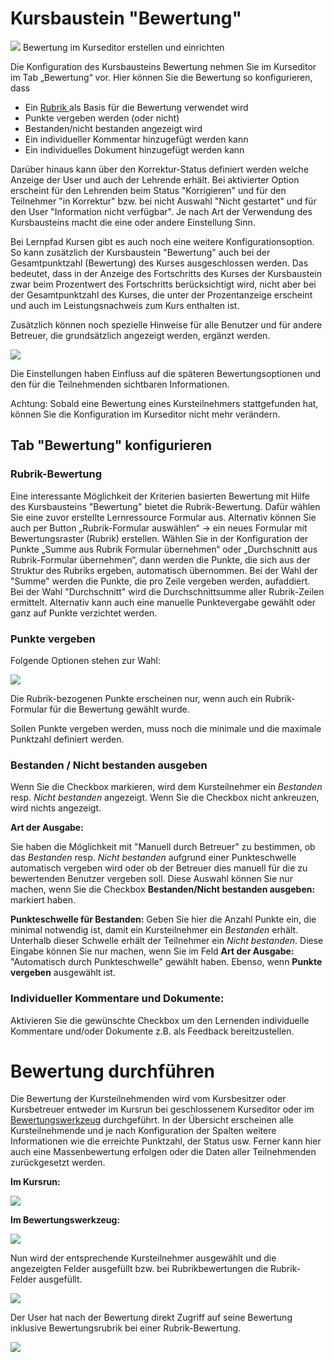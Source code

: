 # Kursbaustein "Bewertung"

![](assets/manual_score_thumbs-o-up_434343_64.png)
Bewertung im Kurseditor erstellen und einrichten

Die Konfiguration des Kursbausteins Bewertung nehmen Sie im Kurseditor im Tab
„Bewertung“ vor. Hier können Sie die Bewertung so konfigurieren, dass

  * Ein [Rubrik ](../forms/Rubric.de.md)als Basis für die Bewertung verwendet wird
  * Punkte vergeben werden (oder nicht)
  * Bestanden/nicht bestanden angezeigt wird
  * Ein individueller Kommentar hinzugefügt werden kann
  * Ein individuelles Dokument hinzugefügt werden kann

Darüber hinaus kann über den Korrektur-Status definiert werden welche Anzeige
der User und auch der Lehrende erhält. Bei aktivierter Option erscheint für
den Lehrenden beim Status "Korrigieren" und für den Teilnehmer "in Korrektur"
bzw. bei nicht Auswahl "Nicht gestartet" und für den User "Information nicht
verfügbar". Je nach Art der Verwendung des Kursbausteins macht die eine oder
andere Einstellung Sinn.

Bei Lernpfad Kursen gibt es auch noch eine weitere Konfigurationsoption. So
kann zusätzlich der Kursbaustein "Bewertung" auch bei der Gesamtpunktzahl
(Bewertung) des Kurses ausgeschlossen werden. Das bedeutet, dass in der
Anzeige des Fortschritts des Kurses der Kursbaustein zwar beim Prozentwert des
Fortschritts berücksichtigt wird, nicht aber bei der Gesamtpunktzahl des
Kurses, die unter der Prozentanzeige erscheint und auch im Leistungsnachweis
zum Kurs enthalten ist.

Zusätzlich können noch spezielle Hinweise für alle Benutzer und für andere
Betreuer, die grundsätzlich angezeigt werden, ergänzt werden.

![](assets/Bewertung_tab.png)

Die Einstellungen haben Einfluss auf die späteren Bewertungsoptionen und den
für die Teilnehmenden sichtbaren Informationen.

Achtung: Sobald eine Bewertung eines Kursteilnehmers stattgefunden hat, können
Sie die Konfiguration im Kurseditor nicht mehr verändern.

  

## Tab "Bewertung" konfigurieren

### Rubrik-Bewertung

Eine interessante Möglichkeit der Kriterien basierten Bewertung mit Hilfe des
Kursbausteins "Bewertung" bietet die Rubrik-Bewertung. Dafür wählen Sie eine
zuvor erstellte Lernressource Formular aus. Alternativ können Sie auch per
Button „Rubrik-Formular auswählen“ -> ein neues Formular mit Bewertungsraster
(Rubrik) erstellen.  Wählen Sie in der Konfiguration der Punkte „Summe aus
Rubrik Formular übernehmen“ oder „Durchschnitt aus Rubrik-Formular
übernehmen“, dann werden die Punkte, die sich aus der Struktur des Rubriks
ergeben, automatisch übernommen. Bei der Wahl der "Summe" werden die Punkte,
die pro Zeile vergeben werden, aufaddiert. Bei der Wahl "Durchschnitt" wird
die Durchschnittsumme aller Rubrik-Zeilen ermittelt. Alternativ kann auch eine
manuelle Punktevergabe gewählt oder ganz auf Punkte verzichtet werden.

### Punkte vergeben

Folgende Optionen stehen zur Wahl:

![](assets/Bewertung_Punkte.jpg)

Die Rubrik-bezogenen Punkte erscheinen nur, wenn auch ein Rubrik-Formular für
die Bewertung gewählt wurde.

Sollen Punkte vergeben werden, muss noch die minimale und die maximale
Punktzahl definiert werden.

### Bestanden / Nicht bestanden ausgeben

Wenn Sie die Checkbox markieren, wird dem Kursteilnehmer ein _Bestanden_ resp.
_Nicht bestanden_ angezeigt. Wenn Sie die Checkbox nicht ankreuzen, wird
nichts angezeigt.

 **Art der Ausgabe:**

Sie haben die Möglichkeit mit "Manuell durch Betreuer" zu bestimmen, ob das
_Bestanden_ resp. _Nicht bestanden_ aufgrund einer Punkteschwelle automatisch
vergeben wird oder ob der Betreuer dies manuell für die zu bewertenden
Benutzer vergeben soll. Diese Auswahl können Sie nur machen, wenn Sie die
Checkbox **Bestanden/Nicht bestanden ausgeben:** markiert haben.

 **Punkteschwelle für Bestanden:** Geben Sie hier die Anzahl Punkte ein, die
minimal notwendig ist, damit ein Kursteilnehmer ein _Bestanden_ erhält.
Unterhalb dieser Schwelle erhält der Teilnehmer ein _Nicht bestanden_. Diese
Eingabe können Sie nur machen, wenn Sie im Feld **Art der Ausgabe:**
"Automatisch durch Punkteschwelle" gewählt haben. Ebenso, wenn **Punkte
vergeben** ausgewählt ist.

### Individueller Kommentare und Dokumente:

Aktivieren Sie die gewünschte Checkbox um den Lernenden individuelle
Kommentare und/oder Dokumente z.B. als Feedback bereitzustellen.

  

# Bewertung durchführen

Die Bewertung der Kursteilnehmenden wird vom Kursbesitzer oder Kursbetreuer
entweder im Kursrun bei geschlossenem Kurseditor oder im
[Bewertungswerkzeug](https://confluence.openolat.org/display/OO161DE/Bewertungswerkzeug)
durchgeführt. In der Übersicht erscheinen alle Kursteilnehmende und je nach
Konfiguration der Spalten weitere Informationen wie die erreichte Punktzahl,
der Status usw. Ferner kann hier auch eine Massenbewertung erfolgen oder die
Daten aller Teilnehmenden zurückgesetzt werden.

 **Im Kursrun:**

![](assets/Bewertung_kursrun16.png)

 **Im Bewertungswerkzeug:**

![](assets/Bewertung_Bewertungswerkzeug_16.jpg.png)

  

Nun wird der entsprechende Kursteilnehmer ausgewählt und die angezeigten
Felder ausgefüllt bzw. bei Rubrikbewertungen die Rubrik-Felder ausgefüllt.

![](assets/Bewertungswerkzeug_rubrik.png)

Der User hat nach der Bewertung direkt Zugriff auf seine Bewertung inklusive
Bewertungsrubrik bei einer Rubrik-Bewertung.

![](assets/Rubrik_Bewertung_user.png)

